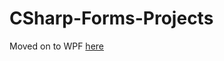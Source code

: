 # CSharp-Forms-Projects
Moved on to WPF [here](https://github.com/HUNTERSCOUTI/CSharp-WPF-Projects)
